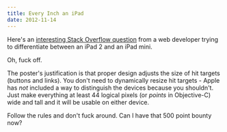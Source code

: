 ```yaml
---
title: Every Inch an iPad
date: 2012-11-14
---
```


Here's an [interesting Stack Overflow question](http://stackoverflow.com/questions/13248493/detect-ipad-mini-in-html5) from a web developer trying to differentiate between an iPad 2 and an iPad mini.

Oh, fuck off.

The poster's justification is that proper design adjusts the size of hit targets (buttons and links). You don't need to dynamically resize hit targets - Apple has _not_ included a way to distinguish the devices because you shouldn't. Just make everything at least 44 logical pixels (or _points_ in Objective-C) wide and tall and it will be usable on either device.

Follow the rules and don't fuck around. Can I have that 500 point bounty now?
